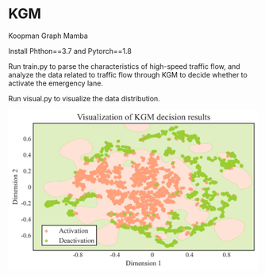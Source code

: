# KGM
Koopman Graph Mamba

Install Phthon==3.7 and Pytorch==1.8

Run train.py to parse the characteristics of high-speed traffic flow, and analyze the data related to traffic flow through KGM to decide whether to activate the emergency lane.

Run visual.py to visualize the data distribution.

![image](https://github.com/zhanggun/KGM/blob/main/KGM_decision.jpg)
